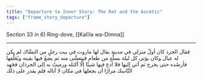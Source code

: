 ```yaml
---
title: "Departure to Inner Story: The Rat and the Ascetic"
tags: ["frame_story_departure"]
---
```


 Section 33 in 6) Ring-dove, [[Kalīla wa-Dimna]]

---
فقال الجرذ كان أولُ منزلي في مدينة يقال لها ماروت في بيت رجلٍ من النسَّاك لم يكن له عيال وكان يؤتى كل ليلة بسلَّةٍ من طعام فيتعشَّى منه ثم يضعُ فيها بقيته ويُعَلِّقها فأرصُده حتى يخرج ثم آتي إليها فلا أدع فيها شيئًا إلَّا أكتله ورميتُ به إلى الجرذان فجَهِد النَّاسك مرارًا أن يجعلها في مكان لا أناله فلم يقدر على ذلك

